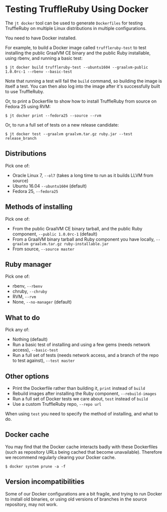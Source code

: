 # Testing TruffleRuby Using Docker

The `jt docker` tool can be used to generate `Dockerfiles` for testing
TruffleRuby on multiple Linux distributions in multiple configurations.

You need to have Docker installed.

For example, to build a Docker image called `truffleruby-test` to test
installing the public GraalVM CE binary and the public Ruby installable,
using rbenv, and running a basic test:

```
$ jt docker build truffleruby-test --ubuntu1604 --graalvm-public 1.0.0rc-1 --rbenv --basic-test
```

Note that running a test will fail the `build` command, so building the image
is itself a test. You can then also log into the image after it's successfully
built to use TruffleRuby.

Or, to print a Dockerfile to show how to install TruffleRuby from source on
Fedora 25 using RVM:

```
$ jt docker print --fedora25 --source --rvm
```

Or, to run a full set of tests on a new release candidate:

```
$ jt docker test --graalvm graalvm.tar.gz ruby.jar --test release_branch
```

## Distributions

Pick one of:

* Oracle Linux 7, `--ol7` (takes a long time to run as it builds LLVM from source)
* Ubuntu 16.04 `--ubuntu1604` (default)
* Fedora 25, `--fedora25`

## Methods of installing

Pick one of:

* From the public GraalVM CE binary tarball, and the public Ruby component, `--public 1.0.0rc-1` (default)
* From a GraalVM binary tarball and Ruby component you have locally, `--graalvm graalvm.tar.gz ruby-installable.jar`
* From source, `--source master`

## Ruby manager

Pick one of:

* rbenv, `--rbenv`
* chruby, `--chruby`
* RVM, `--rvm`
* None, `--no-manager` (default)

## What to do

Pick any of:

* Nothing (default)
* Run a basic test of installing and using a few gems (needs network access), `--basic-test`
* Run a full set of tests (needs network access, and a branch of the repo to test against), `--test master`

## Other options

* Print the Dockerfile rather than building it, `print` instead of `build`
* Rebuild images after installing the Ruby component, `--rebuild-images`
* Run a full set of Docker tests we care about, `test` instead of `build`
* Use a custom TruffleRuby repo, `--repo url`

When using `test` you need to specify the method of installing, and what to do.

## Docker cache

You may find that the Docker cache interacts badly with these Dockerfiles (such
as repository URLs being cached that become unavailable). Therefore we recommend
regularly clearing your Docker cache.

```
$ docker system prune -a -f
```

## Version incompatibilities

Some of our Docker configurations are a bit fragile, and trying to run Docker
to install old binaries, or using old versions of branches in the source
repository, may not work.
